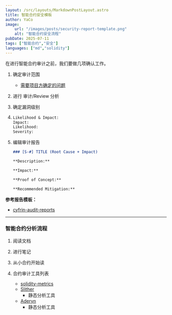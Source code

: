 ```yaml
---
layout: /src/layouts/MarkdownPostLayout.astro
title: 智能合约安全模板
author: YaCo
image:
    url: "/images/posts/security-report-template.png"
    alt: "智能合约安全流程"
pubDate: 2025-07-11
tags: ["智能合约","安全"]
languages: ["md","solidity"]
---
```


在进行智能合约审计之前，我们要做几项确认工作。
1. 确定审计范围
   - [需要项目方确定的问题](https://github.com/Cyfrin/security-and-auditing-full-course-s23/blob/main/extensive-onboarding-questions.md)

2. 进行 审计/Review 分析
3. 确定漏洞级别
4. 
    ```md
    Likelihood & Impact:
    Impact: 
    Likelihood: 
    Severity: 
    ```
5. 编辑审计报告
   
    ```md
    ### [S-#] TITLE (Root Cause + Impact)

    **Description:** 

    **Impact:** 

    **Proof of Concept:**

    **Recommended Mitigation:** 
    ```

**参考报告模板：** 
- [cyfrin-audit-reports](https://github.com/Cyfrin/cyfrin-audit-reports)

---

### 智能合约分析流程

1. 阅读文档

2. 进行笔记

3. 从小合约开始读

4. 合约审计工具列表
   - [solidity-metrics](https://github.com/ConsenSysDiligence/solidity-metrics)
   - [Slither](https://github.com/crytic/slither)
     - 静态分析工具
   - [Aderyn](https://github.com/Cyfrin/aderyn)
     - 静态分析工具

